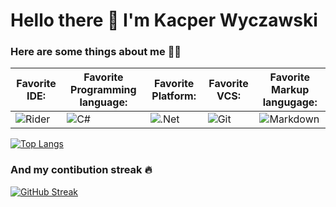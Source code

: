 # Hello there 👋 I'm Kacper Wyczawski

### Here are some things about me :man_technologist:

|Favorite  IDE:|Favorite Programming language:|Favorite Platform:|Favorite VCS:|Favorite Markup langugage:|
|-|-|-|-|-|
|![Rider](https://img.shields.io/badge/Rider-000000.svg?style=for-the-badge&logo=Rider&logoColor=white&color=black&labelColor=crimson)|![C#](https://img.shields.io/badge/c%23-%23239120.svg?style=for-the-badge&logo=c-sharp&logoColor=white)|![.Net](https://img.shields.io/badge/.NET-5C2D91?style=for-the-badge&logo=.net&logoColor=white)|![Git](https://img.shields.io/badge/git-%23F05033.svg?style=for-the-badge&logo=git&logoColor=white)|![Markdown](https://img.shields.io/badge/markdown-%23000000.svg?style=for-the-badge&logo=markdown&logoColor=white)|

[![Top Langs](https://github-readme-stats.vercel.app/api/top-langs/?username=kacperwyczawski&layout=compact)](https://github.com/anuraghazra/github-readme-stats)

### And my contibution streak :fire:

[![GitHub Streak](http://github-readme-streak-stats.herokuapp.com?user=kacperwyczawski&theme=gruvbox&hide_border=true)](https://git.io/streak-stats)
